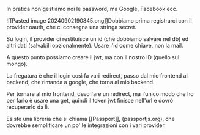 In pratica non gestiamo noi le password, ma Google, Facebook ecc.

![[Pasted image 20240902190845.png]]Dobbiamo prima registrarci con il provider oauth, che ci consegna una stringa secret.

Su login, il provider ci restituisce un id (che dobbiamo salvare nel db) ed altri dati (salvabili opzionalmente). Usare l'id come chiave, non la mail.

A questo punto possiamo creare il jwt, ma con il nostro ID (quello sul mongo). 

La fregatura è che il login così fa vari redirect, passo dal mio frontend al backend, che rimanda a google, che torna al mio backend. 

Per tornare al mio frontend, devo fare un redirect, ma l'unico modo che ho per farlo è usare una get, quindi il token jwt finisce nell'url e dovrò recuperarlo da lì.

Esiste una libreria che si chiama [[Passport]], (passportjs.org), che dovrebbe semplificare un po' le integrazioni con i vari provider.

